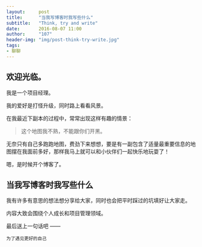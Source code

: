```yaml
---
layout:     post
title:      "当我写博客时我写些什么"
subtitle:   "Think, try and write"
date:       2016-08-07 11:00
author:     "107"
header-img: "img/post-think-try-write.jpg"
tags:
- 聊聊
---
```


## 欢迎光临。

我是一个项目经理。

我的爱好是打怪升级，同时路上看看风景。

在我最近下副本的过程中，常常出现这样有趣的情景：

> 这个地图我不熟，不能跟你们开黑。

无奈只有自己多跑跑地图，费劲下来想想，要是有一副包含了适量最重要信息的地图摆在我面前多好，那样我马上就可以和小伙伴们一起快乐地玩耍了！

嗯，是时候开个博客了。

## 当我写博客时我写些什么

我有许多有意思的想法想分享给大家，同时也会把平时踩过的坑填好让大家走。

内容大致会围绕个人成长和项目管理领域。

最后送上一句话吧 ——

```
为了遇见更好的自己
```
